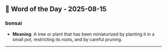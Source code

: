 ## 📅 Word of the Day - 2025-08-15

### **bonsai**
- **Meaning**: A tree or plant that has been miniaturized by planting it in a small pot, restricting its roots, and by careful pruning.

---
